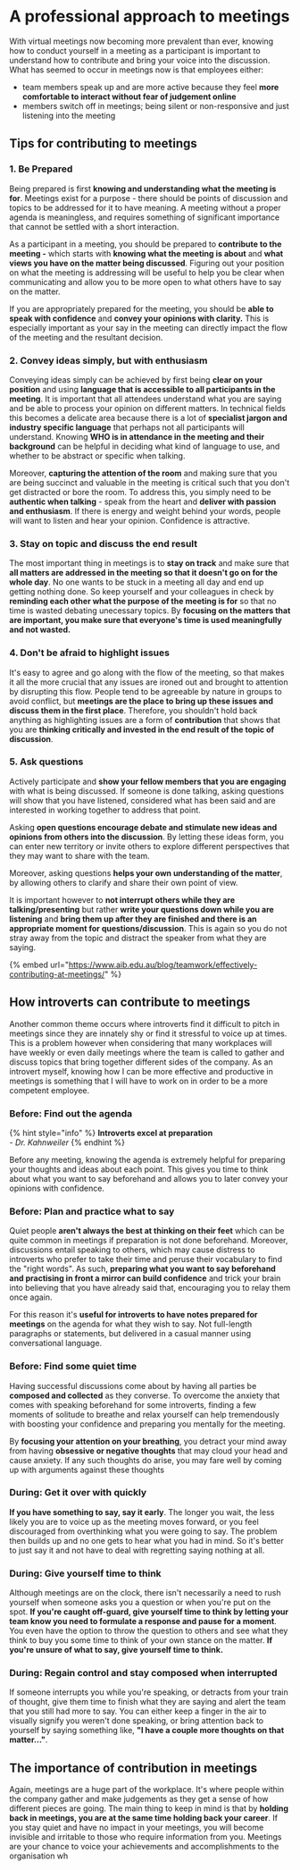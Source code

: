# A professional approach to meetings

With virtual meetings now becoming more prevalent than ever, knowing how to conduct yourself in a meeting as a participant is important to understand how to contribute and bring your voice into the discussion. What has seemed to occur in meetings now is that employees either:

* team members speak up and are more active because they feel **more comfortable to interact without fear of judgement online**
* members switch off in meetings; being silent or non-responsive and just listening into the meeting

## Tips for contributing to meetings

### 1. Be Prepared

Being prepared is first **knowing and understanding what the meeting is for**. Meetings exist for a purpose - there should be points of discussion and topics to be addressed for it to have meaning. A meeting without a proper agenda is meaningless, and requires something of significant importance that cannot be settled with a short interaction.

As a participant in a meeting, you should be prepared to **contribute to the meeting -** which starts with **knowing what the meeting is about** and **what views you have on the matter being discussed**. Figuring out your position on what the meeting is addressing will be useful to help you be clear when communicating and allow you to be more open to what others have to say on the matter.

If you are appropriately prepared for the meeting, you should be **able to speak with confidence** and **convey your opinions with clarity.** This is especially important as your say in the meeting can directly impact the flow of the meeting and the resultant decision.

### **2. Convey ideas simply, but with enthusiasm**

Conveying ideas simply can be achieved by first being **clear on your position** and using **language that is accessible to all participants in the meeting**. It is important that all attendees understand what you are saying and be able to process your opinion on different matters. In technical fields this becomes a delicate area because there is a lot of **specialist jargon and industry specific language** that perhaps not all participants will understand. Knowing **WHO is in attendance in the meeting and their background** can be helpful in deciding what kind of language to use, and whether to be abstract or specific when talking.

Moreover, **capturing the attention of the room** and making sure that you are being succinct and valuable in the meeting is critical such that you don't get distracted or bore the room. To address this, you simply need to be **authentic when talking** - speak from the heart and **deliver with passion and enthusiasm**. If there is energy and weight behind your words, people will want to listen and hear your opinion. Confidence is attractive.

### **3. Stay on topic and discuss the end result**

The most important thing in meetings is to **stay on track** and make sure that **all matters are addressed in the meeting so that it doesn't go on for the whole day**. No one wants to be stuck in a meeting all day and end up getting nothing done. So keep yourself and your colleagues in check by **reminding each other what the purpose of the meeting is for** so that no time is wasted debating unecessary topics. By **focusing on the matters that are important, you make sure that everyone's time is used meaningfully and not wasted.**

### 4. Don't be afraid to highlight issues

It's easy to agree and go along with the flow of the meeting, so that makes it all the more crucial that any issues are ironed out and brought to attention by disrupting this flow. People tend to be agreeable by nature in groups to avoid conflict, but **meetings are the place to bring up these issues and discuss them in the first place**. Therefore, you shouldn't hold back anything as highlighting issues are a form of **contribution** that shows that you are **thinking critically and invested in the end result of the topic of discussion**.

### 5. Ask questions

Actively participate and **show your fellow members that you are engaging** with what is being discussed. If someone is done talking, asking questions will show that you have listened, considered what has been said and are interested in working together to address that point.

Asking **open questions encourage debate and stimulate new ideas and opinions from others into the discussion**. By letting these ideas form, you can enter new territory or invite others to explore different perspectives that they may want to share with the team.

Moreover, asking questions **helps your own understanding of the matter**, by allowing others to clarify and share their own point of view.

It is important however to **not interrupt others while they are talking/presenting** but rather **write your questions down while you are listening** and **bring them up after they are finished and there is an appropriate moment for questions/discussion**. This is again so you do not stray away from the topic and distract the speaker from what they are saying.

{% embed url="https://www.aib.edu.au/blog/teamwork/effectively-contributing-at-meetings/" %}

## How introverts can contribute to meetings

Another common theme occurs where introverts find it difficult to pitch in meetings since they are innately shy or find it stressful to voice up at times. This is a problem however when considering that many workplaces will have weekly or even daily meetings where the team is called to gather and discuss topics that bring together different sides of the company. As an introvert myself, knowing how I can be more effective and productive in meetings is something that I will have to work on in order to be a more competent employee.

### Before: Find out the agenda

{% hint style="info" %}
**Introverts excel at preparation**  
_- Dr. Kahnweiler_
{% endhint %}

Before any meeting, knowing the agenda is extremely helpful for preparing your thoughts and ideas about each point. This gives you time to think about what you want to say beforehand and allows you to later convey your opinions with confidence.

### Before: Plan and practice what to say

Quiet people **aren't always the best at thinking on their feet** which can be quite common in meetings if preparation is not done beforehand. Moreover, discussions entail speaking to others, which may cause distress to introverts who prefer to take their time and peruse their vocabulary to find the "right words". As such, **preparing what you want to say beforehand and practising in front a mirror can build confidence** and trick your brain into believing that you have already said that, encouraging you to relay them once again.

For this reason it's **useful for introverts to have notes prepared for meetings** on the agenda for what they wish to say. Not full-length paragraphs or statements, but delivered in a casual manner using conversational language.

### Before: Find some quiet time

Having successful discussions come about by having all parties be **composed and collected** as they converse. To overcome the anxiety that comes with speaking beforehand for some introverts, finding a few moments of solitude to breathe and relax yourself can help tremendously with boosting your confidence and preparing you mentally for the meeting.

By **focusing your attention on your breathing**, you detract your mind away from having **obsessive or negative thoughts** that may cloud your head and cause anxiety. If any such thoughts do arise, you may fare well by coming up with arguments against these thoughts

### During: Get it over with quickly

**If you have something to say, say it early**. The longer you wait, the less likely you are to voice up as the meeting moves forward, or you feel discouraged from overthinking what you were going to say. The problem then builds up and no one gets to hear what you had in mind. So it's better to just say it and not have to deal with regretting saying nothing at all.

### During: Give yourself time to think

Although meetings are on the clock, there isn't necessarily a need to rush yourself when someone asks you a question or when you're put on the spot. **If you're caught off-guard, give yourself time to think by letting your team know you need to formulate a response and pause for a moment**. You even have the option to throw the question to others and see what they think to buy you some time to think of your own stance on the matter. **If you're unsure of what to say, give yourself time to think.**

### **During: Regain control and stay composed when interrupted**

If someone interrupts you while you're speaking, or detracts from your train of thought, give them time to finish what they are saying and alert the team that you still had more to say. You can either keep a finger in the air to visually signify you weren't done speaking, or bring attention back to yourself by saying something like, **"I have a couple more thoughts on that matter..."**.

## The importance of contribution in meetings

Again, meetings are a huge part of the workplace. It's where people within the company gather and make judgements as they get a sense of how different pieces are going. The main thing to keep in mind is that by **holding back in meetings, you are at the same time holding back your career**. If you stay quiet and have no impact in your meetings, you will become invisible and irritable to those who require information from you. Meetings are your chance to voice your achievements and accomplishments to the organisation wh

